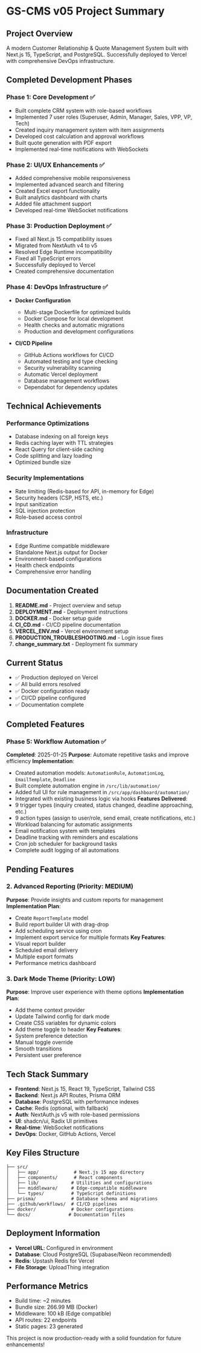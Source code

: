 # GS-CMS v05 Project Summary

## Project Overview
A modern Customer Relationship & Quote Management System built with Next.js 15, TypeScript, and PostgreSQL. Successfully deployed to Vercel with comprehensive DevOps infrastructure.

## Completed Development Phases

### Phase 1: Core Development ✅
- Built complete CRM system with role-based workflows
- Implemented 7 user roles (Superuser, Admin, Manager, Sales, VPP, VP, Tech)
- Created inquiry management system with item assignments
- Developed cost calculation and approval workflows
- Built quote generation with PDF export
- Implemented real-time notifications with WebSockets

### Phase 2: UI/UX Enhancements ✅
- Added comprehensive mobile responsiveness
- Implemented advanced search and filtering
- Created Excel export functionality
- Built analytics dashboard with charts
- Added file attachment support
- Developed real-time WebSocket notifications

### Phase 3: Production Deployment ✅
- Fixed all Next.js 15 compatibility issues
- Migrated from NextAuth v4 to v5
- Resolved Edge Runtime incompatibility
- Fixed all TypeScript errors
- Successfully deployed to Vercel
- Created comprehensive documentation

### Phase 4: DevOps Infrastructure ✅
- **Docker Configuration**
  - Multi-stage Dockerfile for optimized builds
  - Docker Compose for local development
  - Health checks and automatic migrations
  - Production and development configurations

- **CI/CD Pipeline**
  - GitHub Actions workflows for CI/CD
  - Automated testing and type checking
  - Security vulnerability scanning
  - Automatic Vercel deployment
  - Database management workflows
  - Dependabot for dependency updates

## Technical Achievements

### Performance Optimizations
- Database indexing on all foreign keys
- Redis caching layer with TTL strategies
- React Query for client-side caching
- Code splitting and lazy loading
- Optimized bundle size

### Security Implementations
- Rate limiting (Redis-based for API, in-memory for Edge)
- Security headers (CSP, HSTS, etc.)
- Input sanitization
- SQL injection protection
- Role-based access control

### Infrastructure
- Edge Runtime compatible middleware
- Standalone Next.js output for Docker
- Environment-based configurations
- Health check endpoints
- Comprehensive error handling

## Documentation Created
1. **README.md** - Project overview and setup
2. **DEPLOYMENT.md** - Deployment instructions
3. **DOCKER.md** - Docker setup guide
4. **CI_CD.md** - CI/CD pipeline documentation
5. **VERCEL_ENV.md** - Vercel environment setup
6. **PRODUCTION_TROUBLESHOOTING.md** - Login issue fixes
7. **change_summary.txt** - Deployment fix summary

## Current Status
- ✅ Production deployed on Vercel
- ✅ All build errors resolved
- ✅ Docker configuration ready
- ✅ CI/CD pipeline configured
- ✅ Documentation complete

## Completed Features

### Phase 5: Workflow Automation ✅
**Completed**: 2025-01-25
**Purpose**: Automate repetitive tasks and improve efficiency
**Implementation**:
- Created automation models: `AutomationRule`, `AutomationLog`, `EmailTemplate`, `Deadline`
- Built complete automation engine in `/src/lib/automation/`
- Added full UI for rule management in `/src/app/dashboard/automation/`
- Integrated with existing business logic via hooks
**Features Delivered**:
- 9 trigger types (inquiry created, status changed, deadline approaching, etc.)
- 9 action types (assign to user/role, send email, create notifications, etc.)
- Workload balancing for automatic assignments
- Email notification system with templates
- Deadline tracking with reminders and escalations
- Cron job scheduler for background tasks
- Complete audit logging of all automations

## Pending Features

### 2. Advanced Reporting (Priority: MEDIUM)
**Purpose**: Provide insights and custom reports for management
**Implementation Plan**:
- Create `ReportTemplate` model
- Build report builder UI with drag-drop
- Add scheduling service using cron
- Implement export service for multiple formats
**Key Features**:
- Visual report builder
- Scheduled email delivery
- Multiple export formats
- Performance metrics dashboard

### 3. Dark Mode Theme (Priority: LOW)
**Purpose**: Improve user experience with theme options
**Implementation Plan**:
- Add theme context provider
- Update Tailwind config for dark mode
- Create CSS variables for dynamic colors
- Add theme toggle to header
**Key Features**:
- System preference detection
- Manual toggle override
- Smooth transitions
- Persistent user preference

## Tech Stack Summary
- **Frontend**: Next.js 15, React 19, TypeScript, Tailwind CSS
- **Backend**: Next.js API Routes, Prisma ORM
- **Database**: PostgreSQL with performance indexes
- **Cache**: Redis (optional, with fallback)
- **Auth**: NextAuth.js v5 with role-based permissions
- **UI**: shadcn/ui, Radix UI primitives
- **Real-time**: WebSocket notifications
- **DevOps**: Docker, GitHub Actions, Vercel

## Key Files Structure
```
├── src/
│   ├── app/             # Next.js 15 app directory
│   ├── components/      # React components
│   ├── lib/            # Utilities and configurations
│   ├── middleware/     # Edge-compatible middleware
│   └── types/          # TypeScript definitions
├── prisma/             # Database schema and migrations
├── .github/workflows/  # CI/CD pipelines
├── docker/             # Docker configurations
└── docs/              # Documentation files
```

## Deployment Information
- **Vercel URL**: Configured in environment
- **Database**: Cloud PostgreSQL (Supabase/Neon recommended)
- **Redis**: Upstash Redis for Vercel
- **File Storage**: UploadThing integration

## Performance Metrics
- Build time: ~2 minutes
- Bundle size: 266.99 MB (Docker)
- Middleware: 100 kB (Edge compatible)
- API routes: 22 endpoints
- Static pages: 23 generated

This project is now production-ready with a solid foundation for future enhancements!